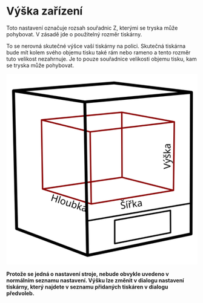 Výška zařízení
====
Toto nastavení označuje rozsah souřadnic Z, kterými se tryska může pohybovat. V zásadě jde o použitelný rozměr tiskárny.

To se nerovná skutečné výšce vaší tiskárny na polici. Skutečná tiskárna bude mít kolem svého objemu tisku také rám nebo rameno a tento rozměr tuto velikost nezahrnuje. Je to pouze souřadnice velikosti objemu tisku, kam se tryska může pohybovat.

![Rozměry objemu tisku](../images/build_volume_dimensions_cs.svg)

**Protože se jedná o nastavení stroje, nebude obvykle uvedeno v normálním seznamu nastavení. Výšku lze změnit v dialogu nastavení tiskárny, který najdete v seznamu přidaných tiskáren v dialogu předvoleb.**